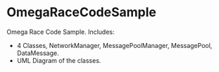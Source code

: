 # OmegaRaceCodeSample
Omega Race Code Sample. Includes: 
  - 4 Classes, NetworkManager, MessagePoolManager, MessagePool, DataMessage.
  - UML Diagram of the classes.
